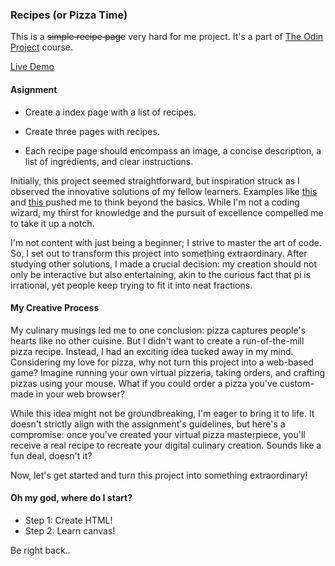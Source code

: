 ### Recipes (or Pizza Time)
This is a ~~simple recipe page~~ very hard for me project. It's a part of [The Odin Project](https://www.theodinproject.com/lessons/foundations-recipes) course.

[Live Demo](https://lukasdevit.github.io/odin-project/pizza-time)

#### Asignment
- Create a index page with a list of recipes.

- Create three pages with recipes.

- Each recipe page should encompass an image, a concise description, a list of ingredients, and clear instructions.

Initially, this project seemed straightforward, but inspiration struck as I observed the innovative solutions of my fellow learners. Examples like [this ](https://tylphe.github.io/odin-recipes/recipe/chargercableholder.html) and [this ](https://tukoor.github.io/odin-recipes/) pushed me to think beyond the basics. While I'm not a coding wizard, my thirst for knowledge and the pursuit of excellence compelled me to take it up a notch.

I'm not content with just being a beginner; I strive to master the art of code. So, I set out to transform this project into something extraordinary. After studying other solutions, I made a crucial decision: my creation should not only be interactive but also entertaining, akin to the curious fact that pi is irrational, yet people keep trying to fit it into neat fractions.

#### My Creative Process

My culinary musings led me to one conclusion: pizza captures people's hearts like no other cuisine. But I didn't want to create a run-of-the-mill pizza recipe. Instead, I had an exciting idea tucked away in my mind. Considering my love for pizza, why not turn this project into a web-based game? Imagine running your own virtual pizzeria, taking orders, and crafting pizzas using your mouse. What if you could order a pizza you've custom-made in your web browser?

While this idea might not be groundbreaking, I'm eager to bring it to life. It doesn't strictly align with the assignment's guidelines, but here's a compromise: once you've created your virtual pizza masterpiece, you'll receive a real recipe to recreate your digital culinary creation. Sounds like a fun deal, doesn't it?

Now, let's get started and turn this project into something extraordinary!

#### Oh my god, where do I start?

 - Step 1: Create HTML!
 - Step 2: Learn canvas!

Be right back..